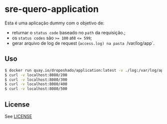 # sre-quero-application

Esta é uma aplicação dummy com o objetivo de:

- returnar o `status code` baseado no `path` da requisição.;
- os `status codes` são `>= 100` até `<= 599`;
- gerar arquivo de log de request (`access.log) na pasta `/var/log/app`.

## Uso

```bash
$ docker run quay.io/droposhado/application:latest -v ./log:/var/log/app -p 8080:8080
$ curl -v localhost:8080/200
$ curl -v localhost:8080/300
$ curl -v localhost:8080/400
$ curl -v localhost:8080/500
```

## License

See [LICENSE](LICENSE)

